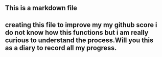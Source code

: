 ## This is a markdown file
## creating this file to improve my my github score i do not know how this functions but i am really curious to understand the process.Will you this as a diary to record all my progress.
